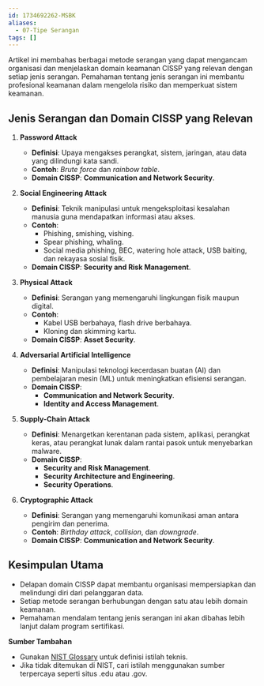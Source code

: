 ```yaml
---
id: 1734692262-MSBK
aliases:
  - 07-Tipe Serangan
tags: []
---
```



Artikel ini membahas berbagai metode serangan yang dapat mengancam organisasi dan menjelaskan domain keamanan CISSP yang relevan dengan setiap jenis serangan. Pemahaman tentang jenis serangan ini membantu profesional keamanan dalam mengelola risiko dan memperkuat sistem keamanan.

## Jenis Serangan dan Domain CISSP yang Relevan

1. **Password Attack**
   - **Definisi**: Upaya mengakses perangkat, sistem, jaringan, atau data yang dilindungi kata sandi.
   - **Contoh**: *Brute force* dan *rainbow table*.
   - **Domain CISSP**: **Communication and Network Security**.

2. **Social Engineering Attack**
   - **Definisi**: Teknik manipulasi untuk mengeksploitasi kesalahan manusia guna mendapatkan informasi atau akses.
   - **Contoh**:
     - Phishing, smishing, vishing.
     - Spear phishing, whaling.
     - Social media phishing, BEC, watering hole attack, USB baiting, dan rekayasa sosial fisik.
   - **Domain CISSP**: **Security and Risk Management**.

3. **Physical Attack**
   - **Definisi**: Serangan yang memengaruhi lingkungan fisik maupun digital.
   - **Contoh**:
     - Kabel USB berbahaya, flash drive berbahaya.
     - Kloning dan skimming kartu.
   - **Domain CISSP**: **Asset Security**.

4. **Adversarial Artificial Intelligence**
   - **Definisi**: Manipulasi teknologi kecerdasan buatan (AI) dan pembelajaran mesin (ML) untuk meningkatkan efisiensi serangan.
   - **Domain CISSP**:
     - **Communication and Network Security**.
     - **Identity and Access Management**.

5. **Supply-Chain Attack**
   - **Definisi**: Menargetkan kerentanan pada sistem, aplikasi, perangkat keras, atau perangkat lunak dalam rantai pasok untuk menyebarkan malware.
   - **Domain CISSP**:
     - **Security and Risk Management**.
     - **Security Architecture and Engineering**.
     - **Security Operations**.

6. **Cryptographic Attack**
   - **Definisi**: Serangan yang memengaruhi komunikasi aman antara pengirim dan penerima.
   - **Contoh**: *Birthday attack*, *collision*, dan *downgrade*.
   - **Domain CISSP**: **Communication and Network Security**.


## Kesimpulan Utama
- Delapan domain CISSP dapat membantu organisasi mempersiapkan dan melindungi diri dari pelanggaran data.
- Setiap metode serangan berhubungan dengan satu atau lebih domain keamanan.
- Pemahaman mendalam tentang jenis serangan ini akan dibahas lebih lanjut dalam program sertifikasi.

**Sumber Tambahan**
- Gunakan [NIST Glossary](https://csrc.nist.gov/glossary) untuk definisi istilah teknis.
- Jika tidak ditemukan di NIST, cari istilah menggunakan sumber terpercaya seperti situs .edu atau .gov.
